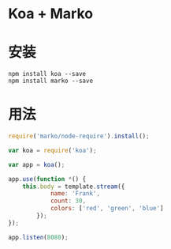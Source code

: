 Koa + Marko
=====================

# 安装

```
npm install koa --save
npm install marko --save
```

# 用法

```javascript
require('marko/node-require').install();

var koa = require('koa');

var app = koa();

app.use(function *() {
    this.body = template.stream({
            name: 'Frank',
            count: 30,
            colors: ['red', 'green', 'blue']
        });
});

app.listen(8080);
```